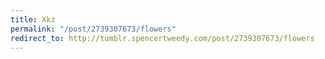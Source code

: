 ```yaml
---
title: Xkz
permalink: "/post/2739307673/flowers"
redirect_to: http://tumblr.spencertweedy.com/post/2739307673/flowers
---
```


